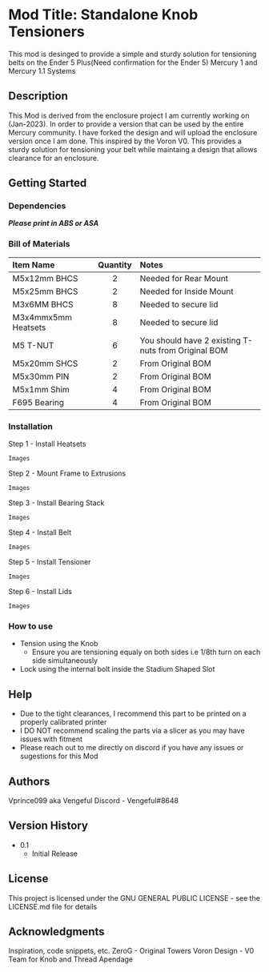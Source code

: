 # Mod Title: Standalone Knob Tensioners

This mod is desinged to provide a simple and sturdy solution for tensioning belts on the Ender 5 Plus(Need confirmation for the Ender 5) Mercury 1 and Mercury 1.1 Systems

## Description

This Mod is derived from the enclosure project I am currently working on (Jan-2023). In order to provide a version that can be used by the entire Mercury community. I have forked the design and will upload the enclosure version once I am done. This inspired by the Voron V0. This provides a sturdy solution for tensioning your belt while maintaing a design that allows clearance for an enclosure.  

## Getting Started

### Dependencies

***Please print in ABS or ASA***

### Bill of Materials
Item Name | Quantity | Notes
| :--- | :---: | :---
M5x12mm BHCS | 2 | Needed for Rear Mount
M5x25mm BHCS | 2 | Needed for Inside Mount
M3x6MM BHCS | 8 | Needed to secure lid
M3x4mmx5mm Heatsets | 8 | Needed to secure lid
M5 T-NUT | 6 | You should have 2 existing T-nuts from Original BOM
M5x20mm SHCS | 2 | From Original BOM
M5x30mm PIN | 2 | From Original BOM
M5x1mm Shim | 4 | From Original BOM
F695 Bearing | 4 | From Original BOM

### Installation

Step 1 - Install Heatsets

```
Images
```

Step 2 - Mount Frame to Extrusions

```
Images
```


Step 3 - Install Bearing Stack

```
Images
```

Step 4 - Install Belt

```
Images
```


Step 5 - Install Tensioner

```
Images
```

Step 6 - Install Lids

```
Images
```
### How to use

* Tension using the Knob
    * Ensure you are tensioning equaly on both sides i.e 1/8th turn on each side simultaneously
* Lock using the internal bolt inside the Stadium Shaped Slot


## Help

* Due to the tight clearances, I recommend this part to be printed on a properly calibrated printer
* I DO NOT recommend scaling the parts via a slicer as you may have issues with fitment
* Please reach out to me directly on discord if you have any issues or sugestions for this Mod 

## Authors

Vprince099 aka Vengeful Discord - Vengeful#8648

## Version History
    
* 0.1
    * Initial Release

## License

This project is licensed under the GNU GENERAL PUBLIC LICENSE - see the LICENSE.md file for details

## Acknowledgments

Inspiration, code snippets, etc.
ZeroG - Original Towers
Voron Design - V0 Team for Knob and Thread Apendage
